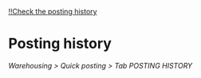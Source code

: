 [!!Check the posting history](../Operation/02_CheckPostingHistory.md)

# Posting history

*Warehousing > Quick posting > Tab POSTING HISTORY*